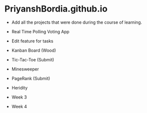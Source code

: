 # PriyanshBordia.github.io

- Add all the projects that were done during the course of learning.
- Real Time Polling Voting App
- Edit feature for tasks
- Kanban Board (Wood)

- Tic-Tac-Toe (Submit)
- Minesweeper
- PageRank (Submit)
- Heridity 
- Week 3
- Week 4

